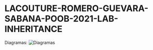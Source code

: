 # LACOUTURE-ROMERO-GUEVARA-SABANA-POOB-2021-LAB-INHERITANCE
Diagramas:
![Diagramas](https://user-images.githubusercontent.com/78030533/112687319-52ebba00-8e45-11eb-9557-eb3a3ab31d0b.png)
